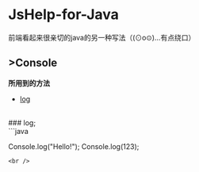# JsHelp-for-Java
前端看起来很亲切的java的另一种写法（(⊙o⊙)…有点绕口）
<br />
## >Console 
**所用到的方法**
* [log](https://github.com/Jon-Millent/JsHelp-for-Java/blob/master/README.md#log "log")  
<br />
### log;
<br />
```java

  Console.log("Hello!");
   Console.log(123);

```
<br />


